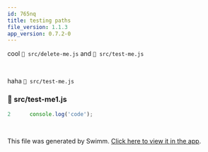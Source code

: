 ```yaml
---
id: 765nq
title: testing paths
file_version: 1.1.3
app_version: 0.7.2-0
---
```


cool `📄 src/delete-me.js` and `📄 src/test-me.js`

<br/>

haha `📄 src/test-me.js`
<!-- NOTE-swimm-snippet: the lines below link your snippet to Swimm -->
### 📄 src/test-me1.js
```javascript
2      console.log('code');
```

<br/>

This file was generated by Swimm. [Click here to view it in the app](https://swimm-web-app.web.app/repos/Z2l0aHViJTNBJTNBc3ItZXh0ZW5zaW9uJTNBJTNBZG91ZWs=/docs/765nq).
